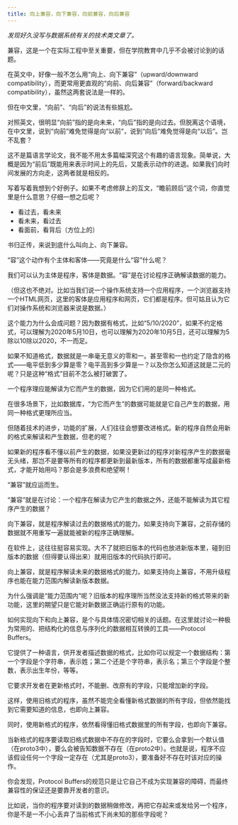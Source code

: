 ```yaml
---
title: 向上兼容，向下兼容，向前兼容，向后兼容
---
```


*发现好久没写与数据系统有关的技术类文章了。*

兼容，这是一个在实际工程中至关重要，但在学院教育中几乎不会被讨论到的话题。

在英文中，好像一般不怎么用“向上、向下兼容”（upward/downward compatibility），而更常用更直观的“向前、向后兼容”（forward/backward compatibility），虽然这两套说法是一样的。

但在中文里，“向前”、“向后”的说法有些尴尬。

对照英文，很明显“向前”指的是向未来，“向后”指的是向过去。但脱离这个语境，在中文里，说到“向前”难免觉得是向“以前”，说到“向后”难免觉得是向“以后”。岂不乱套？

这不是篇语言学论文，我不能不用太多篇幅深究这个有趣的语言现象。简单说，大概是因为“前后”既能用来表示时间上的先后，又能表示动作的进退。如果我们向时间发展的方向走，这两者就是相反的。

写着写着我想到个好例子。如果不考虑修辞上的互文，“瞻前顾后”这个词，你直觉里是什么意思？仔细一想之后呢？

- 看过去，看未来
- 看未来，看过去
- 看面前，看背后（方位上的）

书归正传，来说到底什么叫向上、向下兼容。

“容”这个动作有个主体和客体——究竟是什么“容”什么呢？

我们可以认为主体是程序，客体是数据。“容”是在讨论程序正确解读数据的能力。

（但这也不绝对。比如当我们说一个操作系统支持一个应用程序，一个浏览器支持一个HTML网页，这里的客体是应用程序和网页，它们都是程序。但可姑且认为它们对操作系统和浏览器来说是数据。）

这个能力为什么会成问题？因为数据有格式，比如“5/10/2020”，如果不约定格式，可以理解为2020年5月10日，也可以理解为2020年10月5日，还可以理解为5除以10除以2020，不一而足。

如果不知道格式，数据就是一串毫无意义的零和一。甚至零和一也约定了隐含的格式——电平低到多少算是零？电平高到多少算是一？以及你怎么知道这就是二元的呢？只是这种“格式”目前不怎么被打破罢了。



一个程序理应能解读为它而产生的数据，因为它们用的是同一种格式。

在很多场景下，比如数据库，“为它而产生”的数据可能就是它自己产生的数据，用同一种格式更理所应当。

但随着技术的进步，功能的扩展，人们往往会想要改进格式。新的程序自然会用新的格式来解读和产生数据，但老的呢？

如果新的程序看不懂以前产生的数据，如果没更新过的程序对新程序产生的数据毫无头绪，那岂不是要等所有的程序都更新到最新版本，所有的数据都重写成最新格式，才能开始用吗？那会是多浪费和绝望啊！

“兼容”就应运而生。

“兼容”就是在讨论：一个程序在解读为它产生的数据之外，还能不能解读为其它程序产生的数据？

向下兼容，就是程序解读过去的数据格式的能力。如果支持向下兼容，之前存储的数据就不用重写一遍就能被新的程序正确理解。

在软件上，这往往挺容易实现。大不了就把旧版本的代码也放进新版本里，碰到旧版本的数据（但得要认得出来）就用旧版本的代码执行即可。

向上兼容，就是程序解读未来的数据格式的能力。如果支持向上兼容，不用升级程序也能在能力范围内解读新版本数据。

为什么强调是“能力范围内”呢？旧版本的程序理所当然没法支持新的格式带来的新功能，这里的期望只是它能对新数据正确运行原有的功能。

如何实现向下和向上兼容，是个与具体情况密切相关的话题。在这里就讨论一种极为常用的、把结构化的信息与序列化的数据相互转换的工具——Protocol Buffers。

它提供了一种语言，供开发者描述数据的格式，比如你可以规定一个数据结构：第一个字段是个字符串，表示姓；第二个还是个字符串，表示名；第三个字段是个整数，表示出生年份，等等。

它要求开发者在更新格式时，不能删、改原有的字段，只能增加新的字段。

这样，使用旧格式的程序，虽然不能完全看懂新格式数据的所有字段，但依然能找到它需要知道的信息，也即向上兼容。

同时，使用新格式的程序，依然看得懂旧格式数据里的所有字段，也即向下兼容。

当新格式的程序要读取旧格式数据中不存在的字段时，它要么会拿到一个默认值（在proto3中），要么会被告知数据不存在（在proto2中）。也就是说，程序不应该假设任何一个字段一定存在（尤其是proto3），要准备好不存在时该对应的操作。

你会发现，Protocol Buffers的规范只是让它自己不成为实现兼容的障碍，而最终兼容性的保证还是要靠开发者的意识。

比如说，当你的程序要对读到的数据稍做修改，再把它存起来或发给另一个程序， 你是不是一不小心丢弃了当前格式下尚未知的那些字段呢？
